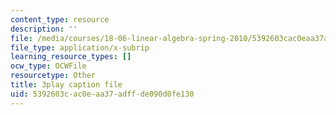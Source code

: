 ```yaml
---
content_type: resource
description: ''
file: /media/courses/18-06-linear-algebra-spring-2010/5392603cac0eaa37adffde090d0fe130_VqP2tREMvt0.srt
file_type: application/x-subrip
learning_resource_types: []
ocw_type: OCWFile
resourcetype: Other
title: 3play caption file
uid: 5392603c-ac0e-aa37-adff-de090d0fe130
---
```

